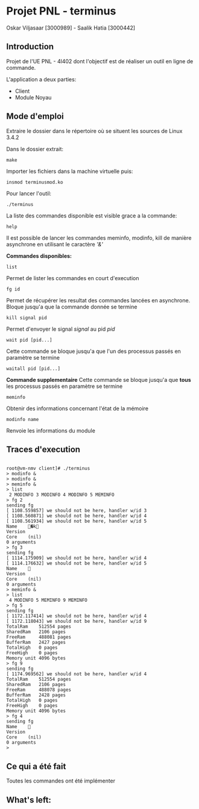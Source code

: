 # Projet PNL - terminus

Oskar Viljasaar [3000989] - Saalik Hatia [3000442]

## Introduction

Projet de l'UE PNL - 4l402 dont l'objectif est de réaliser un outil en ligne de commande.

L'application a deux parties:
- Client
- Module Noyau

## Mode d'emploi

Extraire le dossier dans le répertoire où se situent les sources de Linux 3.4.2

Dans le dossier extrait:
<pre><code>make</code></pre>

Importer les fichiers dans la machine virtuelle puis:
<pre><code>insmod terminusmod.ko</code></pre>

Pour lancer l'outil:
<pre><code>./terminus</code></pre>

La liste des commandes disponible est visible grace a la commande:
<pre><code>help</code></pre>

Il est possible de lancer les commandes meminfo, modinfo, kill de manière asynchrone en utilisant le caractère _'&'_

**Commandes disponibles:**

<pre><code>list</code></pre>

Permet de lister les commandes en court d'execution

<pre><code>fg id</code></pre>

Permet de récupérer les resultat des commandes lancées en asynchrone. Bloque jusqu'a que la commande donnée se termine

<pre><code>kill signal pid</code></pre>

Permet d'envoyer le signal *signal* au pid *pid*

<pre><code>wait pid [pid...]</code></pre>

Cette commande se bloque jusqu'a que l'un des processus passés en paramètre se termine

<pre><code>waitall pid [pid...]</code></pre>

**Commande supplementaire** Cette commande se bloque jusqu'a que **tous** les processus passés en paramètre se termine

<pre><code>meminfo</code></pre>

Obtenir des informations concernant l'état de la mémoire

<pre><code>modinfo name</code></pre>

Renvoie les informations du module

## Traces d'execution

<pre><code>
root@vm-nmv client]# ./terminus
> modinfo &
> modinfo &
> meminfo &
> list
 2 MODINFO 3 MODINFO 4 MODINFO 5 MEMINFO
> fg 2
sending fg
[ 1108.559857] we should not be here, handler w/id 3
[ 1108.560871] we should not be here, handler w/id 4
[ 1108.561934] we should not be here, handler w/id 5
Name	�k
Version
Core	(nil)
0 arguments
> fg 3
sending fg
[ 1114.175909] we should not be here, handler w/id 4
[ 1114.176632] we should not be here, handler w/id 5
Name	
Version
Core	(nil)
0 arguments
> meminfo &
> list
 4 MODINFO 5 MEMINFO 9 MEMINFO
> fg 5
sending fg
[ 1172.117414] we should not be here, handler w/id 4
[ 1172.118043] we should not be here, handler w/id 9
TotalRam	512554 pages
SharedRam	2106 pages
FreeRam		488081 pages
BufferRam	2427 pages
TotalHigh	0 pages
FreeHigh	0 pages
Memory unit	4096 bytes
> fg 9
sending fg
[ 1174.969562] we should not be here, handler w/id 4
TotalRam	512554 pages
SharedRam	2106 pages
FreeRam		488078 pages
BufferRam	2428 pages
TotalHigh	0 pages
FreeHigh	0 pages
Memory unit	4096 bytes
> fg 4
sending fg
Name	
Version
Core	(nil)
0 arguments
>
</code></pre>

## Ce qui a été fait

Toutes les commandes ont été implémenter

## What's left:
